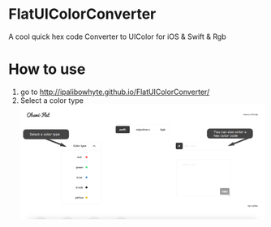 FlatUIColorConverter
====================

 A cool quick hex code Converter to UIColor for iOS &amp; Swift &amp; Rgb

How to use
==========

1. go to http://ipalibowhyte.github.io/FlatUIColorConverter/
2. Select a color type
![alt tag](https://github.com/IpaliboWhyte/FlatUIColorConverter/blob/gh-pages/img/howto1.png)
